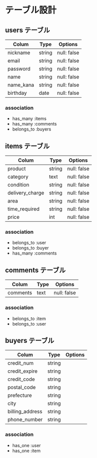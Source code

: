 # テーブル設計

## users テーブル

| Colum     | Type   | Options     |
| --------- | ------ | ----------- |
| nickname  | string | null: false |
| email     | string | null: false |
| password  | string | null: false |
| name      | string | null: false |
| name_kana | string | null: false |
| birthday  | date   | null: false |

### association

- has_many :items
- has_many :comments
- belongs_to :buyers


## items テーブル

| Colum           | Type   | Options     |
| --------------- | ------ | ----------- |
| product         | string | null: false |
| category        | text   | null: false |
| condition       | string | null: false |
| delivery_charge | string | null: false |
| area            | string | null: false |
| time_required   | string | null: false |
| price           | int    | null: false |

### association

- belongs_to :user
- belongs_to :buyer
- has_many :comments


## comments テーブル

| Colum    | Type | Options     |
| -------- | ---- | ----------- |
| comments | text | null: false |

### association

- belongs_to :item
- belongs_to :user


## buyers テーブル

| Colum           | Type   | Options |
| --------------- | ------ | ------- |
| credit_num      | string |         |
| credit_expire   | string |         |
| credit_code     | string |         |
| postal_code     | string |         |
| prefecture      | string |         |
| city            | string |         |
| billing_address | string |         |
| phone_number    | string |         |


### association

- has_one :user
- has_one :item
